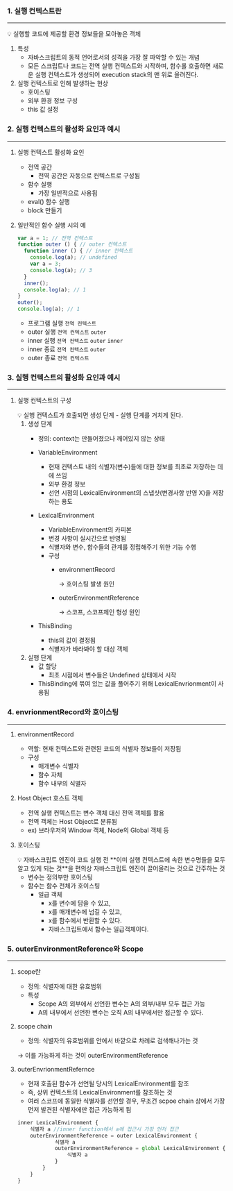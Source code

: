 ### 1. 실행 컨텍스트란

---

<aside>
💡 실행할 코드에 제공할 환경 정보들을 모아놓은 객체

</aside>

1. 특성
    - 자바스크립트의 동적 언어로서의 성격을 가장 잘 파악할 수 있는 개념
    - 모든 스크립트나 코드는 전역 실행 컨텍스트와 시작하며,
    함수롤 호출하면 새로운 실행 컨텍스트가 생성되어 execution stack의 맨 위로 올려진다.
2. 실행 컨텍스트로 인해 발생하는 현상
    - 호이스팅
    - 외부 환경 정보 구성
    - this 값 설정

### 2. 실행 컨텍스트의 활성화 요인과 예시

---

1. 실행 컨텍스트 활성화 요인
    - 전역 공간
        - 전역 공간은 자동으로 컨텍스트로 구성됨
    - 함수 실행
        - 가장 일반적으로 사용됨
    - eval() 함수 실행
    - block 만들기
2. 일반적인 함수 실행 시의 예
    
    ```jsx
    var a = 1; // 전역 컨텍스트
    function outer () { // outer 컨텍스트
      function inner () { // inner 컨텍스트
        console.log(a); // undefined
        var a = 3;
        console.log(a); // 3
      }
      inner();
      console.log(a); // 1
    }
    outer();
    console.log(a); // 1
    ```
    
    - 프로그램 실행 `전역 컨텍스트`
    - outer 실행 `전역 컨텍스트`  `outer`
    - inner 실행 `전역 컨텍스트`  `outer`  `inner`
    - inner 종료 `전역 컨텍스트`  `outer`
    - outer 종료 `전역 컨텍스트`

### 3. 실행 컨텍스트의 활성화 요인과 예시

---

1. 실행 컨텍스트의 구성
    
    <aside>
    💡 실행 컨텍스트가 호출되면 생성 단계 - 실행 단계를 거치게 된다.
    
    </aside>
    
    1. 생성 단계
        - 정의: context는 만들어졌으나 깨어있지 않는 상태
        - VariableEnvironment
            - 현재 컨텍스트 내의 식별자(변수)들에 대한 정보를 최초로 저장하는 데에 쓰임
            - 외부 환경 정보
            - 선언 시점의 LexicalEnvironment의 스냅샷(변경사항 반영 X)을 저장하는 용도
        - LexicalEnvironment
            - VariableEnvironment의 카피본
            - 변경 사항이 실시간으로 반영됨
            - 식별자와 변수, 함수들의 관계를 정립해주기 위한 기능 수행
            - 구성
                - environmentRecord
                    
                    → 호이스팅 발생 원인
                    
                - outerEnvironmentReference
                    
                    → 스코프, 스코프체인 형성 원인
                    
        - ThisBinding
            - this의 값이 결정됨
            - 식별자가 바라봐야 할 대상 객체
    2. 실행 단계
        - 값 할당
            - 최초 시점에서 변수들은 Undefined 상태에서 시작
        - ThisBinding에 묶여 있는 값을 풀어주기 위해 LexicalEnvrionment이 사용됨

### 4. envrionmentRecord와 호이스팅

---

1. environmentRecord
    - 역할: 현재 컨텍스트와 관련된 코드의 식별자 정보들이 저장됨
    - 구성
        - 매개변수 식별자
        - 함수 자체
        - 함수 내부의 식별자
2. Host Object 호스트 객체
    - 전역 실행 컨텍스트는 변수 객체 대신 전역 객체를 활용
    - 전역 객체는 Host Object로 분류됨
    - ex) 브라우저의 Window 객체, Node의 Global 객체 등
3. 호이스팅
    
    <aside>
    💡 자바스크립트 엔진이 코드 실행 전 **이미 실행 컨텍스트에 속한 변수명들을 모두 알고 있게 되는 것**을 편의상 자바스크립트 엔진이 끌어올리는 것으로 간주하는 것
    
    </aside>
    
    - 변수는 정의부만 호이스팅
    - 함수는 함수 전체가 호이스팅
        - 일급 객체
            - x를 변수에 담을 수 있고,
            - x를 매개변수에 넘길 수 있고,
            - x를 함수에서 반환할 수 있다.
            - 자바스크립트에서 함수는 일급객체이다.

### 5. ****outerEnvironmentReference와 Scope****

---

1. scope란
    - 정의: 식별자에 대한 유효범위
    - 특성
        - Scope A의 외부에서 선언한 변수는 A의 외부/내부 모두 접근 가능
        - A의 내부에서 선언한 변수는 오직 A의 내부에서만 접근할 수 있다.
2. scope chain
    - 정의: 식별자의 유효범위를 안에서 바깥으로 차례로 검색해나가는 것
    
    → 이를 가능하게 하는 것이 outerEnvironmentReference
    
3. outerEnvrionmentRefernce
    - 현재 호출된 함수가 선언될 당시의 LexicalEnvironment를 참조
    - 즉, 상위 컨텍스트의 LexicalEnvironment를 참조하는 것
    - 여러 스코프에 동일한 식별자를 선언할 경우, 무조건 scpoe chain 상에서 가장 먼저 발견된 식별자에만 접근 가능하게 됨
    
    ```jsx
    inner LexicalEnvironment {
        식별자 a //inner function에서 a에 접근시 가장 먼저 접근
        outerEnvironmentReference = outer LexicalEnvironment {
                식별자 a
                outerEnvironmentReference = global LexicalEnvironment {
                    식별자 a
                }
            }
        }
    }
    ```